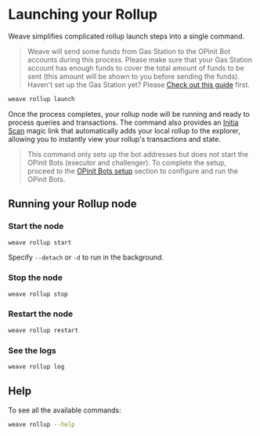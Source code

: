 # Launching your Rollup

Weave simplifies complicated rollup launch steps into a single command.

> Weave will send some funds from Gas Station to the OPinit Bot accounts during this process. Please make sure that your Gas Station account has enough funds to cover the total amount of funds to be sent (this amount will be shown to you before sending the funds).
> Haven't set up the Gas Station yet? Please [Check out this guide](/docs/gas_station.md) first.

```bash
weave rollup launch
```

Once the process completes, your rollup node will be running and ready to process queries and transactions.
The command also provides an [Initia Scan](https://scan.testnet.initia.xyz/) magic link that automatically adds your local rollup to the explorer, allowing you to instantly view your rollup's transactions and state.


> This command only sets up the bot addresses but does not start the OPinit Bots (executor and challenger). To complete the setup, proceed to the [OPinit Bots setup](/docs/opinit_bots.md) section to configure and run the OPinit Bots.

## Running your Rollup node

### Start the node

```bash
weave rollup start
```
Specify `--detach` or `-d` to run in the background.

### Stop the node

```bash
weave rollup stop
```

### Restart the node

```bash
weave rollup restart
```

### See the logs

```bash
weave rollup log
```

## Help

To see all the available commands:

```bash
weave rollup --help
```
